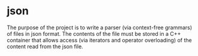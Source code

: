 # json
The purpose of the project is to write a parser (via context-free grammars) of files in json format. The contents of the file must be stored in a C++ container that allows access (via iterators and operator overloading) of the content read from the json file.
